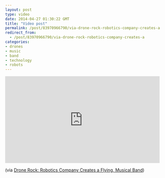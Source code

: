 ```yaml
---
layout: post
type: video
date: 2014-04-27 01:30:22 GMT
title: "Video post"
permalink: /post/83970966790/via-drone-rock-robotics-company-creates-a
redirect_from: 
  - /post/83970966790/via-drone-rock-robotics-company-creates-a
categories:
- drones
- music
- band
- technology
- robots
---
```

<iframe width="500" height="281"  id="youtube_iframe" src="https://www.youtube.com/embed/Qlqe1DXnJKQ?feature=oembed&amp;enablejsapi=1&amp;wmode=opaque" frameborder="0" allow="accelerometer; autoplay; clipboard-write; encrypted-media; gyroscope; picture-in-picture" allowfullscreen title="Flying Robot Rockstars"></iframe>

 (via <a href="http://arstechnica.com/information-technology/2014/04/drone-rock-robotics-company-creates-a-flying-musical-band/">Drone Rock: Robotics Company Creates a Flying, Musical Band</a>)